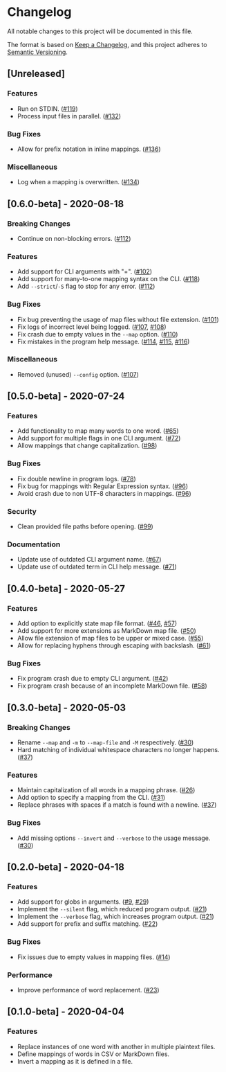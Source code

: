 # Changelog

All notable changes to this project will be documented in this file.

The format is based on [Keep a Changelog], and this project adheres to [Semantic
Versioning].

## [Unreleased]

### Features

- Run on STDIN. ([#119])
- Process input files in parallel. ([#132])

### Bug Fixes

- Allow for prefix notation in inline mappings. ([#136])

### Miscellaneous

- Log when a mapping is overwritten. ([#134])

## [0.6.0-beta] - 2020-08-18

### Breaking Changes

- Continue on non-blocking errors. ([#112])

### Features

- Add support for CLI arguments with "=". ([#102])
- Add support for many-to-one mapping syntax on the CLI. ([#118])
- Add `--strict`/`-S` flag to stop for any error. ([#112])

### Bug Fixes

- Fix bug preventing the usage of map files without file extension. ([#101])
- Fix logs of incorrect level being logged. ([#107], [#108])
- Fix crash due to empty values in the `--map` option. ([#110])
- Fix mistakes in the program help message. ([#114], [#115], [#116])

### Miscellaneous

- Removed (unused) `--config` option. ([#107])

## [0.5.0-beta] - 2020-07-24

### Features

- Add functionality to map many words to one word. ([#65])
- Add support for multiple flags in one CLI argument. ([#72])
- Allow mappings that change capitalization. ([#98])

### Bug Fixes

- Fix double newline in program logs. ([#78])
- Fix bug for mappings with Regular Expression syntax. ([#96])
- Avoid crash due to non UTF-8 characters in mappings. ([#96])

### Security

- Clean provided file paths before opening. ([#99])

### Documentation

- Update use of outdated CLI argument name. ([#67])
- Update use of outdated term in CLI help message. ([#71])

## [0.4.0-beta] - 2020-05-27

### Features

- Add option to explicitly state map file format. ([#46], [#57])
- Add support for more extensions as MarkDown map file. ([#50])
- Allow file extension of map files to be upper or mixed case. ([#55])
- Allow for replacing hyphens through escaping with backslash. ([#61])

### Bug Fixes

- Fix program crash due to empty CLI argument. ([#42])
- Fix program crash because of an incomplete MarkDown file. ([#58])

## [0.3.0-beta] - 2020-05-03

### Breaking Changes

- Rename `--map` and `-m` to `--map-file` and `-M` respectively. ([#30])
- Hard matching of individual whitespace characters no longer happens. ([#37])

### Features

- Maintain capitalization of all words in a mapping phrase. ([#26])
- Add option to specify a mapping from the CLI. ([#31])
- Replace phrases with spaces if a match is found with a newline. ([#37])

### Bug Fixes

- Add missing options `--invert` and `--verbose` to the usage message. ([#30])

## [0.2.0-beta] - 2020-04-18

### Features

- Add support for globs in arguments. ([#9], [#29])
- Implement the `--silent` flag, which reduced program output. ([#21])
- Implement the `--verbose` flag, which increases program output. ([#21])
- Add support for prefix and suffix matching. ([#22])

### Bug Fixes

- Fix issues due to empty values in mapping files. ([#14])

### Performance

- Improve performance of word replacement. ([#23])

## [0.1.0-beta] - 2020-04-04

### Features

- Replace instances of one word with another in multiple plaintext files.
- Define mappings of words in CSV or MarkDown files.
- Invert a mapping as it is defined in a file.

[keep a changelog]: https://keepachangelog.com/en/1.0.0/
[semantic versioning]: https://semver.org/spec/v2.0.0.html
[#9]: https://github.com/ericcornelissen/wordrow/pull/9
[#14]: https://github.com/ericcornelissen/wordrow/pull/14
[#22]: https://github.com/ericcornelissen/wordrow/pull/22
[#21]: https://github.com/ericcornelissen/wordrow/pull/21
[#23]: https://github.com/ericcornelissen/wordrow/pull/23
[#26]: https://github.com/ericcornelissen/wordrow/pull/26
[#29]: https://github.com/ericcornelissen/wordrow/pull/29
[#30]: https://github.com/ericcornelissen/wordrow/pull/30
[#31]: https://github.com/ericcornelissen/wordrow/pull/31
[#37]: https://github.com/ericcornelissen/wordrow/pull/37
[#42]: https://github.com/ericcornelissen/wordrow/pull/42
[#46]: https://github.com/ericcornelissen/wordrow/pull/46
[#50]: https://github.com/ericcornelissen/wordrow/pull/50
[#55]: https://github.com/ericcornelissen/wordrow/pull/55
[#57]: https://github.com/ericcornelissen/wordrow/pull/57
[#58]: https://github.com/ericcornelissen/wordrow/pull/58
[#61]: https://github.com/ericcornelissen/wordrow/pull/61
[#65]: https://github.com/ericcornelissen/wordrow/pull/65
[#67]: https://github.com/ericcornelissen/wordrow/pull/67
[#71]: https://github.com/ericcornelissen/wordrow/pull/71
[#72]: https://github.com/ericcornelissen/wordrow/pull/72
[#78]: https://github.com/ericcornelissen/wordrow/pull/78
[#96]: https://github.com/ericcornelissen/wordrow/pull/96
[#98]: https://github.com/ericcornelissen/wordrow/pull/98
[#99]: https://github.com/ericcornelissen/wordrow/pull/99
[#101]: https://github.com/ericcornelissen/wordrow/pull/101
[#102]: https://github.com/ericcornelissen/wordrow/pull/102
[#107]: https://github.com/ericcornelissen/wordrow/pull/107
[#108]: https://github.com/ericcornelissen/wordrow/pull/108
[#110]: https://github.com/ericcornelissen/wordrow/pull/110
[#112]: https://github.com/ericcornelissen/wordrow/pull/112
[#114]: https://github.com/ericcornelissen/wordrow/pull/114
[#115]: https://github.com/ericcornelissen/wordrow/pull/115
[#116]: https://github.com/ericcornelissen/wordrow/pull/116
[#118]: https://github.com/ericcornelissen/wordrow/pull/118
[#119]: https://github.com/ericcornelissen/wordrow/pull/119
[#132]: https://github.com/ericcornelissen/wordrow/pull/132
[#134]: https://github.com/ericcornelissen/wordrow/pull/134
[#136]: https://github.com/ericcornelissen/wordrow/pull/136
